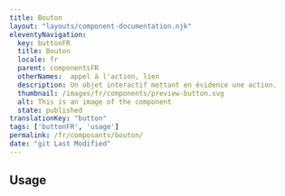 ```yaml
---
title: Bouton
layout: "layouts/component-documentation.njk"
eleventyNavigation:
  key: buttonFR
  title: Bouton
  locale: fr
  parent: componentsFR
  otherNames:  appel à l'action, lien
  description: Un objet interactif mettant en évidence une action.
  thumbnail: /images/fr/components/preview-button.svg
  alt: This is an image of the component
  state: published
translationKey: "button"
tags: ['buttonFR', 'usage']
permalink: /fr/composants/bouton/
date: "git Last Modified"
---
```


## Usage